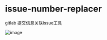 # issue-number-replacer
gitlab 提交信息关联issue工具

![image](https://user-images.githubusercontent.com/38598775/127101237-f0badca5-c374-44dd-b798-2abe83238319.png)
